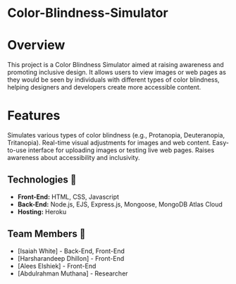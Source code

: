 # Color-Blindness-Simulator

# Overview

This project is a Color Blindness Simulator aimed at raising awareness and promoting inclusive design. It allows users to view images or web pages as they would be seen by individuals with different types of color blindness, helping designers and developers create more accessible content.

# Features

 Simulates various types of color blindness (e.g., Protanopia, Deuteranopia, Tritanopia).
 Real-time visual adjustments for images and web content.
 Easy-to-use interface for uploading images or testing live web pages.
 Raises awareness about accessibility and inclusivity.

## Technologies 🔧
- **Front-End:** HTML, CSS, Javascript
- **Back-End:** Node.js, EJS, Express.js, Mongoose, MongoDB Atlas Cloud
- **Hosting:** Heroku

## Team Members 👥
- [Isaiah White] - Back-End, Front-End
- [Harsharandeep Dhillon] - Front-End
- [Alees Elshiek] - Front-End
- [Abdulrahman Muthana] - Researcher


